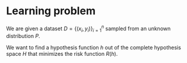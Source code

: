 # Learning problem

We are given a dataset $D = \{(x_i, y_i)\}_{i=1}^n$ sampled from an unknown distribution $P$.

We want to find a hypothesis function $h$ out of the complete hypothesis space $H$ that minimizes the risk function $R(h)$.
